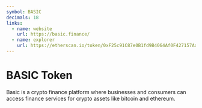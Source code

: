 ```yaml
---
symbol: BASIC
decimals: 18
links:
  - name: website
    url: https://basic.finance/
  - name: explorer
    url: https://etherscan.io/token/0xF25c91C87e0B1fd9B4064Af0F427157AaB0193A7
---
```


# BASIC Token

Basic is a crypto finance platform where businesses and consumers can access finance services for crypto assets like bitcoin and ethereum.
